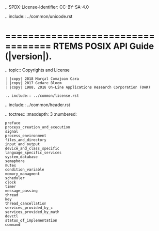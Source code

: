 .. SPDX-License-Identifier: CC-BY-SA-4.0

.. include:: ../common/unicode.rst

==================================
RTEMS POSIX API Guide (|version|).
==================================

.. topic:: Copyrights and License

    | |copy| 2018 Marçal Comajoan Cara
    | |copy| 2017 Gedare Bloom
    | |copy| 1988, 2018 On-Line Applications Research Corporation (OAR)

    .. include:: ../common/license.rst

.. include:: ../common/header.rst

.. toctree::
	:maxdepth: 3
	:numbered:

	preface
	process_creation_and_execution
	signal
	process_environment
	files_and_directory
	input_and_output
	device_and_class_specific
	language_specific_services
	system_database
	semaphore
	mutex
	condition_variable
	memory_managment
	scheduler
	clock
	timer
	message_passing
	thread
	key
	thread_cancellation
	services_provided_by_c
	services_provided_by_math
	devctl
	status_of_implementation
	command

